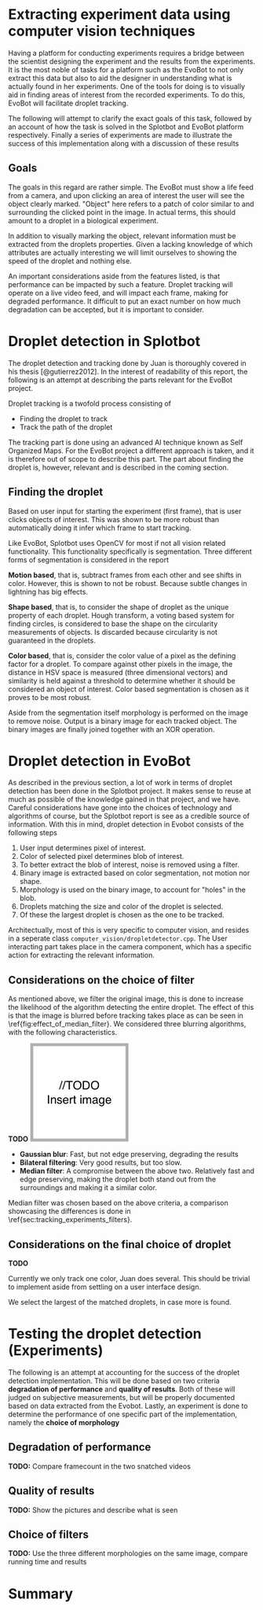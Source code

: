 # Extracting experiment data using computer vision techniques

Having a platform for conducting experiments requires a bridge between
the scientist designing the experiment and the results from the
experiments. It is the most noble of tasks for a platform such as the
EvoBot to not only extract this data but also to aid the designer in
understanding what is actually found in her experiments. One of the
tools for doing is to visually aid in finding areas of interest
from the recorded experiments. To do this, EvoBot will facilitate
droplet tracking.

The following will attempt to clarify the exact goals of this task,
followed by an account of how the task is solved in the Splotbot
and EvoBot platform respectively. Finally a series of experiments
are made to illustrate the success of this implementation along with
a discussion of these results

## Goals

The goals in this regard are rather simple. The EvoBot must show
a life feed from a camera, and upon clicking an area of interest
the user will see the object clearly marked. "Object" here refers
to a patch of color similar to and surrounding the clicked point
in the image. In actual terms, this should amount to a droplet in
a biological experiment. 

In addition to visually marking the object, relevant information
must be extracted from the droplets properties. Given a lacking
knowledge of which attributes are actually interesting we will
limit ourselves to showing the speed of the droplet and nothing
else.

An important considerations aside from the features listed, is that
performance can be impacted by such a feature. Droplet tracking
will operate on a live video feed, and will impact each frame, making
for degraded performance. It difficult to put an exact number on how
much degradation can be accepted, but it is important to consider.

# Droplet detection in Splotbot

The droplet detection and tracking done by Juan is thoroughly covered 
in his thesis [@gutierrez2012]. In the interest of readability of this
report, the following is an attempt at describing the parts relevant 
for the EvoBot project.

Droplet tracking is a twofold process consisting of 
- Finding the droplet to track
- Track the path of the droplet

The tracking part is done using an advanced AI technique known as Self
Organized Maps. For the EvoBot project a different approach is taken,
and it is therefore out of scope to describe this part. The part about
finding the droplet is, however, relevant and is described in the 
coming section.

## Finding the droplet

Based on user input for starting the experiment (first frame), that
is user clicks objects of interest. This was shown to be more robust
than automatically doing it infer which frame to start tracking.

Like EvoBot, Splotbot uses OpenCV for most if not all vision related
functionality. This functionality specifically is segmentation. Three
different forms of segmentation is considered in the report

**Motion based**, that is, subtract frames from each other and see
shifts in color. However, this is shown to not be robust. Because
subtle changes in lightning has big effects.

**Shape based**, that is, to consider the shape of droplet as the
unique property of each droplet. Hough transform, a voting based
system for finding circles, is considered to base the shape on the
circularity measurements of objects. Is discarded because circularity
is not guaranteed in the droplets.

**Color based**, that is, consider the color value of a pixel
as the defining factor for a droplet. To compare against other pixels
in the image, the distance in HSV space is measured (three dimensional
vectors) and similarity is held against a threshold to determine
whether it should be considered an object of interest. Color based
segmentation is chosen as it proves to be most robust.

Aside from the segmentation itself morphology is performed on the
image to remove noise. Output is a binary image for each tracked
object. The binary images are finally joined together with an XOR
operation.

# Droplet detection in EvoBot

As described in the previous section, a lot of work in terms of droplet
detection has been done in the Splotbot project. It makes sense to
reuse at much as possible of the knowledge gained in that project, and we
have. Careful considerations have gone into the choices of technology
and algorithms of course, but the Splotbot report is see as a credible
source of information. With this in mind, droplet detection in Evobot
consists of the following steps

1. User input determines pixel of interest.
2. Color of selected pixel determines blob of interest.
3. To better extract the blob of interest, noise is removed using
a filter.
4. Binary image is extracted based on color segmentation, 
not motion nor shape.
5. Morphology is used on the binary image, to account for
"holes" in the blob.
6. Droplets matching the size and color of the droplet is selected.
7. Of these the largest droplet is chosen as the one to be tracked.

Architectually, most of this is very specific to computer vision, and
resides in a seperate class `computer_vision/dropletdetector.cpp`. The
User interacting part takes place in the camera component, which has 
a specific action for extracting the relevant information.

## Considerations on the choice of filter

As mentioned above, we filter the original image, this is done to
increase the likelihood of the algorithm detecting the entire droplet.
The effect of this is that the image is blurred before tracking takes
place as can be seen in \ref{fig:effect_of_median_filter}. We
considered three blurring algorithms, with the following
characteristics.

**TODO**
![Effect of median filter \label{fig:effect_of_median_filter}](images/todo.png)

- **Gaussian blur**: Fast, but not edge preserving, degrading the results
- **Bilateral filtering**: Very good results, but too slow.
- **Median filter**: A compromise between the above two. Relatively
fast and edge preserving, making the droplet both stand out from the
surroundings and making it a similar color.

Median filter was chosen based on the above criteria, a comparison
showcasing the differences is done in
\ref{sec:tracking_experiments_filters}.


## Considerations on the final choice of droplet

**TODO**

Currently we only track one color, Juan does several. This should be
trivial to implement aside from settling on a user interface design.

We select the largest of the matched droplets, in case more is found.

# Testing the droplet detection (Experiments)

The following is an attempt at accounting for the success of the droplet
detection implementation. This will be done based on two criteria
**degradation of performance** and **quality of results**. Both of these
will judged on subjective measurements, but will be properly documented
based on data extracted from the Evobot. Lastly, an experiment is done
to determine the performance of one specific part of the implementation,
namely the **choice of morphology**

## Degradation of performance

**TODO:** Compare framecount in the two snatched videos

## Quality of results

**TODO:** Show the pictures and describe what is seen

## Choice of filters

**TODO:** Use the three different morphologies on the same image,
compare running time and results

# Summary


